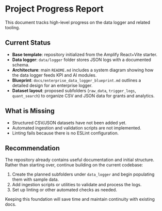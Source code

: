 # Project Progress Report

This document tracks high-level progress on the data logger and related tooling.

## Current Status
- **Base template**: repository initialized from the Amplify React+Vite starter.
- **Data logger**: `data/logger` folder stores JSON logs with a documented schema.
- **Architecture**: main `README.md` includes a system diagram showing how the data logger feeds KPI and AI modules.
- **Blueprint**: `docs/enterprise_data_logger_blueprint.md` outlines a detailed design for an enterprise logger.
- **Dataset layout**: proposed subfolders (`raw_data`, `trigger_logs`, `quant_search`) to organize CSV and JSON data for grants and analytics.

## What is Missing
- Structured CSV/JSON datasets have not been added yet.
- Automated ingestion and validation scripts are not implemented.
- Linting fails because there is no ESLint configuration.

## Recommendation
The repository already contains useful documentation and initial structure. Rather than starting over, continue building on the current codebase:
1. Create the planned subfolders under `data_logger` and begin populating them with sample data.
2. Add ingestion scripts or utilities to validate and process the logs.
3. Set up linting or other automated checks as needed.

Keeping this foundation will save time and maintain continuity with existing docs.
